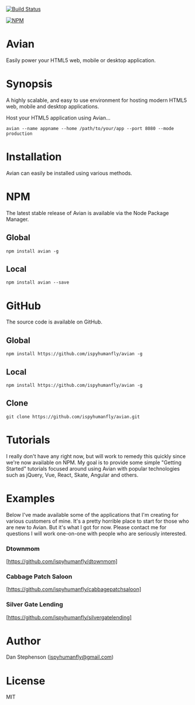 [![Build Status](https://travis-ci.org/ispyhumanfly/avian.svg?branch=master)](https://travis-ci.org/ispyhumanfly/avian)

[![NPM](https://nodei.co/npm/avian.png)](https://npmjs.org/package/avian)

# Avian
Easily power your HTML5 web, mobile or desktop application.

# Synopsis
A highly scalable, and easy to use environment for hosting modern HTML5 web, mobile and desktop applications.

Host your HTML5 application using Avian...

    avian --name appname --home /path/to/your/app --port 8080 --mode production

# Installation
Avian can easily be installed using various methods.

# NPM
The latest stable release of Avian is available via the Node Package Manager.

## Global
    npm install avian -g

## Local

    npm install avian --save

# GitHub
The source code is available on GitHub.

## Global
    npm install https://github.com/ispyhumanfly/avian -g

## Local
    npm install https://github.com/ispyhumanfly/avian -g

## Clone
    git clone https://github.com/ispyhumanfly/avian.git

# Tutorials
I really don't have any right now, but will work to remedy this quickly since we're now available on NPM. My goal is to provide some simple "Getting Started" tutorials focused around using Avian with popular technologies such as jQuery, Vue, React, Skate, Angular and others.

# Examples
Below I've made available some of the applications that I'm creating for various customers of mine. It's a pretty horrible place to start for those who are new to Avian. But it's what I got for now. Please contact me for questions I will work one-on-one with people who are seriously interested.

### Dtownmom
[https://github.com/ispyhumanfly/dtownmom]

### Cabbage Patch Saloon
[https://github.com/ispyhumanfly/cabbagepatchsaloon]

### Silver Gate Lending
[https://github.com/ispyhumanfly/silvergatelending]

# Author
Dan Stephenson (ispyhumanfly@gmail.com)

# License
MIT

